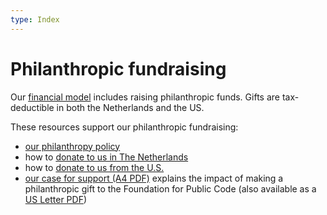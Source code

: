 ```yaml
---
type: Index
---
```


# Philanthropic fundraising

Our [financial model](https://about.publiccode.net/organization/financial-model.html) includes raising philanthropic funds. Gifts are tax-deductible in both the Netherlands and the US.

These resources support our philanthropic fundraising:

* [our philanthropy policy](../../organization/philanthropy.md)
* how to [donate to us in The Netherlands](donating-netherlands.md)
* how to [donate to us from the U.S.](donating-united-states.md)
* [our case for support (A4 PDF)](https://files.publiccode.net/nextcloud/index.php/s/Cb2BN2mn9jzggRz#pdfviewer) explains the impact of making a philanthropic gift to the Foundation for Public Code (also available as a [US Letter PDF](https://files.publiccode.net/nextcloud/index.php/s/oGrom5RXzii2Zso#pdfviewer))
